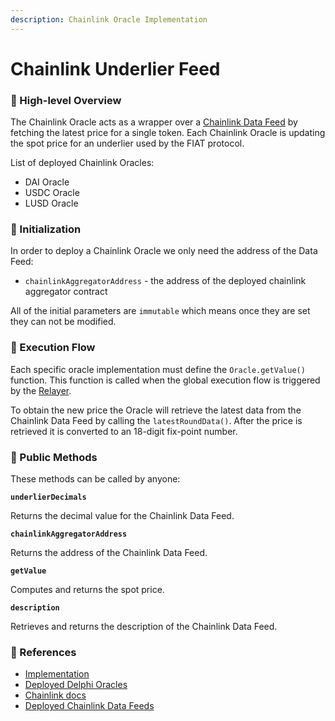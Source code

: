 ```yaml
---
description: Chainlink Oracle Implementation
---
```


# Chainlink Underlier Feed

### 🔎 High-level Overview

The Chainlink Oracle acts as a wrapper over a [Chainlink Data Feed](https://docs.chain.link/docs/get-the-latest-price/) by fetching the latest price for a single token. Each Chainlink Oracle is updating the spot price for an underlier used by the FIAT protocol.&#x20;

List of deployed Chainlink Oracles:

* DAI Oracle
* USDC Oracle
* LUSD Oracle

### 🐣 Initialization

In order to deploy a Chainlink Oracle we only need the address of the Data Feed:

* `chainlinkAggregatorAddress` - the address of the deployed chainlink aggregator contract

All of the initial parameters are `immutable` which means once they are set they can not be modified.

### 🌈 Execution Flow

Each specific oracle implementation must define the `Oracle.getValue()` function. This function is called when the global execution flow is triggered by the [Relayer](../../relayer.md). &#x20;

To obtain the new price the Oracle will retrieve the latest data from the Chainlink Data Feed by calling the `latestRoundData()`. After the price is retrieved it is converted to an 18-digit fix-point number.

### 📑 Public Methods

These methods can be called by anyone:

**`underlierDecimals`**

Returns the decimal value for the Chainlink Data Feed.

**`chainlinkAggregatorAddress`**&#x20;

Returns the address of the Chainlink Data Feed.

**`getValue`**&#x20;

Computes and returns the spot price.

**`description`**&#x20;

Retrieves and returns the description of the Chainlink Data Feed.

### 📘 References

* [Implementation](https://github.com/fiatdao/delphi/blob/26c91838d287a27e494c75a834fbafef303c090d/src/oracle\_implementations/spot\_price/Chainlink/ChainlinkValueProvider.sol)
* [Deployed Delphi Oracles](https://github.com/fiatdao/changelog/tree/0693456e1938288734b79a24e9ac3be4a0ef6661/deployment)
* [Chainlink docs](https://docs.chain.link)
* [Deployed Chainlink Data Feeds](https://docs.chain.link/docs/ethereum-addresses/)

